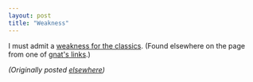 ```yaml
---
layout: post
title: "Weakness"
---
```




<p>I must admit a <a href="http://staff.cs.utu.fi/staff/juha.kivijarvi/story.txt">weakness for the classics</a>. (Found elsewhere on the page from one of <a href="http://use.perl.org/~gnat/journal/5107">gnat's links</a>.)</p>


<p><em>(Originally posted <a href="http://use.perl.org/~lachoy/journal/5109">elsewhere</a>)</em></p>


